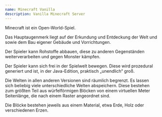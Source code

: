 ```yaml
---
name: Minecraft Vanilla
description: Vanilla Minecraft Server
---
```


Minecraft ist ein Open-World-Spiel.

Das Hauptaugenmerk liegt auf der Erkundung und Entdeckung der Welt und sowie dem Bau eigener Gebäude und Vorrichtungen.

Der Spieler kann Rohstoffe abbauen, diese zu anderen Gegenständen weiterverarbeiten und gegen Monster kämpfen.

Der Spieler kann sich frei in der Spielwelt bewegen. Diese wird prozedural generiert und ist, in der Java-Edition, praktisch „unendlich“ groß.

Die Welten in allen anderen Versionen sind räumlich begrenzt. Es lassen sich beliebig viele unterschiedliche Welten abspeichern. Diese bestehen zum größten Teil aus würfelförmigen Blöcken von einem virtuellen Meter Seitenlänge, die nach einem Raster angeordnet sind.

Die Blöcke bestehen jeweils aus einem Material, etwa Erde, Holz oder verschiedenen Erzen.

